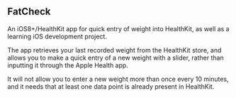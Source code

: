 FatCheck
--------

An iOS8+/HealthKit app for quick entry of weight into HealthKit, as well as a
learning iOS development project.

The app retrieves your last recorded weight from the HealthKit store, and
allows you to make a quick entry of a new weight with a slider, rather than
inputting it through the Apple Health app.

It will not allow you to enter a new weight more than once every 10 minutes,
and it needs that at least one data point is already present in HealthKit.
